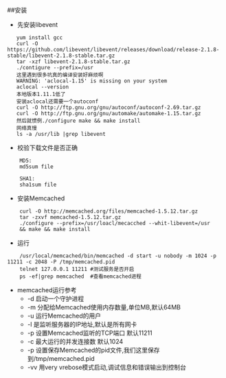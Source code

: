##安装
- 先安装libevent
```
   yum install gcc
   curl -O https://github.com/libevent/libevent/releases/download/release-2.1.8-stable/libevent-2.1.8-stable.tar.gz
   tar -xzf libevent-2.1.8-stable.tar.gz
   ./contigure --prefix=/usr
   这里遇到很多坑真的编译安装好麻烦啊
   WARNING: 'aclocal-1.15' is missing on your system
   aclocal --version
   本地版本1.11.1低了
   安装aclocal还需要一个autoconf
   curl -O http://ftp.gnu.org/gnu/autoconf/autoconf-2.69.tar.gz
   curl -O http://ftp.gnu.org/gnu/automake/automake-1.15.tar.gz
   然后就惯例./configure make && make install
   网络真慢
   ls -a /usr/lib |grep libevent
```

- 校验下载文件是否正确
``` 
    MD5:
    md5sum file
    
    SHA1:
    sha1sum file
```

- 安装Memcached
``` 
    curl -O http://memcached.org/files/memcached-1.5.12.tar.gz
    tar -zxvf memcached-1.5.12.tar.gz
    ./configure --prefix=/usr/loacl/mecacched --whit-libevent=/usr
    && make && make install
```
- 运行
``` 
    /usr/local/memcached/bin/memcached -d start -u nobody -m 1024 -p 11211 -c 2048 -P /tmp/memcached.pid
    telnet 127.0.0.1 11211 #测试服务是否开启
    ps -ef|grep memcached  #查看memcached进程 
```

- memcached运行参考
    -   -d 启动一个守护进程
    -   -m 分配给Memcached使用内存数量,单位MB,默认64MB
    -   -u 运行Memcached的用户
    -   -l 是监听服务器的IP地址,默认是所有网卡
    -   -p 设置Memcached监听的TCP端口 默认11211
    -   -c 最大运行的并发连接数 默认1024
    -   -p 设置保存Memcached的pid文件,我们这里保存到/tmp/memcached.pid
    -   -vv 用very vrebose模式启动,调试信息和错误输出到控制台